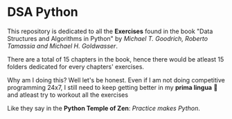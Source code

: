# DSA Python
This repository is dedicated to all the **Exercises** found in the book "Data Structures and Algorithms in Python" by *Michael T. Goodrich, Roberto Tamassia and Michael H. Goldwasser*.

There are a total of 15 chapters in the book, hence there would be atleast 15 folders dedicated for every chapters' exercises.

Why am I doing this? Well let's be honest. Even if I am not doing competitive programming 24x7, I still need to keep getting better in my **prima lingua** 🐍 and atleast try to workout all the exercises

Like they say in the **Python Temple of Zen**: *Practice makes Python*.